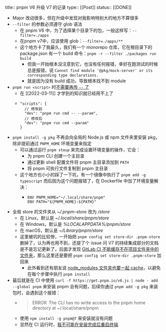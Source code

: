 title:: pnpm V6 升级 V7 的记录
type:: [[Post]]
status:: [[DONE]]

- Major 改动很多，但在升级中发现对我影响特别大的地方不算很多
- `--filter` 的参数必须遵守 glob 语法
	- 在 pnpm V6 中，为了选择某个目录下的包，一般这样写：`--filter=./apps`
	- 在pnpm v7中，应该使用 glob：`--filter=./apps/**`
	- 这个地方卡了我最久，我们有一个 monorepo 仓库，它在根目录下的 package.json 有一个 build 命令：`pnpm -r --filter ./packages run build`
		- 但我一开始根本没注意到它，也没有任何报错，幸好在跑测试的时候总是报错，说 `Cannot find module '@pkg/mock-server' or its corresponding type declarations.`
		- 就是因为没有 build 成功，导致根本找不到 module
- `pnpm run <script>` 时[不需要再传 `--` 了](https://github.com/pnpm/pnpm/pull/4290)
	- 在 [[2022-03-11]] 才学到的知识就已经用不上了
	- ```
	  "scripts": {
	    // 修改前
	    "dev": "pnpm run cmd -- --param",
	    // 修改后
	    "dev": "pnpm run cmd --param"
	  }
	  ```
- `pnpm install -g pkg` 不再会向全局的 Node.js 或 npm 文件夹里安装 pkg，除非提前通过 `PNPM_HOME` 环境变量来指定
	- 可以通过运行 `pnpm steup` 来完成设置环境变量的操作，它会：
		- 为 pnpm CLI 创建一个主目录
		- 通过更新 shell 配置文件将 pnpm 主目录添加到 `PATH`
		- 将 pnpm 可执行文件复制到 pnpm 主目录
	- 这个地方也小小的踩了一下坑，有一个镜像中执行了 `pnpm add -g typescript` 而后因为这个问题报错了，在 Dockerfile 中加了环境变量解决：
		- ```
		  ENV PNPM_HOME="~/.local/share/pnpm"
		  ENV PATH="${PNPM_HOME}:${PATH}"
		  ```
- 全局 store 的文件夹从 *~/.pnpm-store* 改为 *<pnpm home directory>/store*
	- 在 Linux，默认是 *~/.local/share/pnpm/store*
	- 在 Windows，默认是 *%LOCALAPPDATA%/pnpm/store*
	- 在 macOS，默认是 *~/Library/pnpm/store*
	- 这里被坑的比较惨，一开始把 `pnpm config set store-dir .pnpm-store` 删掉了，认为再也用不到，还提了个 issue 问 V7 的持续集成部分的文档是不是忘记更新了，后面才发现 [GitLab CI 不能缓存不在项目文件夹中的文件夹](https://stackoverflow.com/questions/53953122/gitlab-ci-cache-no-matching-files)，那么这里还是要把 `pnpm config set store-dir .pnpm-store` 加回来
		- 此外看到还有朋友说 [node_modules 文件夹也要一起 cache](https://github.com/pnpm/pnpm/issues/1174#issuecomment-1028199705)，以避免在每个步骤中执行 `pnpm install`
- 最后就是在 CI 中使用 `curl -f https://get.pnpm.io/v6.js | node - add --global pnpm` 来安装 pnpm 会有问题，后续你通过 `pnpm add -g pkg` 来装包时，会遇到这个报错：
	- > ERROR  The CLI has no write access to the pnpm home directory at ~/.local/share/pnpm
	- 使用 `npm install -g pnpm@7` 来安装就没有问题
	- 显然在 CI 运行时，[我不可能在安装完成后重启终端](https://github.com/pnpm/pnpm/issues/3319#issuecomment-974883195)